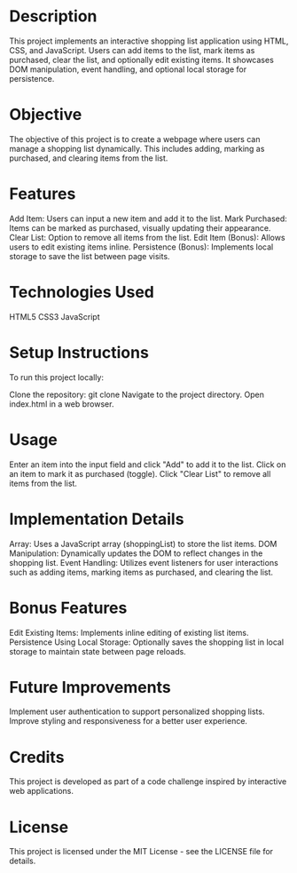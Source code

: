 # Description
This project implements an interactive shopping list application using HTML, CSS, and JavaScript. Users can add items to the list, mark items as purchased, clear the list, and optionally edit existing items. It showcases DOM manipulation, event handling, and optional local storage for persistence.

# Objective
The objective of this project is to create a webpage where users can manage a shopping list dynamically. This includes adding, marking as purchased, and clearing items from the list.

# Features
Add Item: Users can input a new item and add it to the list.
Mark Purchased: Items can be marked as purchased, visually updating their appearance.
Clear List: Option to remove all items from the list.
Edit Item (Bonus): Allows users to edit existing items inline.
Persistence (Bonus): Implements local storage to save the list between page visits.
# Technologies Used
HTML5
CSS3
JavaScript
# Setup Instructions
To run this project locally:

Clone the repository: git clone <repository-url>
Navigate to the project directory.
Open index.html in a web browser.
# Usage
Enter an item into the input field and click "Add" to add it to the list.
Click on an item to mark it as purchased (toggle).
Click "Clear List" to remove all items from the list.
# Implementation Details
Array: Uses a JavaScript array (shoppingList) to store the list items.
DOM Manipulation: Dynamically updates the DOM to reflect changes in the shopping list.
Event Handling: Utilizes event listeners for user interactions such as adding items, marking items as purchased, and clearing the list.
# Bonus Features
Edit Existing Items: Implements inline editing of existing list items.
Persistence Using Local Storage: Optionally saves the shopping list in local storage to maintain state between page reloads.
# Future Improvements
Implement user authentication to support personalized shopping lists.
Improve styling and responsiveness for a better user experience.
# Credits
This project is developed as part of a code challenge inspired by interactive web applications.

# License
This project is licensed under the MIT License - see the LICENSE file for details.

